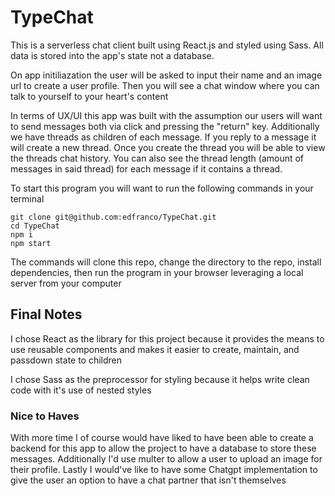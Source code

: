# TypeChat
This is a serverless chat client built using React.js and styled using Sass. All data is stored into the app's state not a database.

On app initiliazation the user will be asked to input their name and an image url to create a user profile. Then you will see a chat window where you can talk to yourself to your heart's content

In terms of UX/UI this app was built with the assumption our users will want to send messages both via click and pressing the "return" key.
Additionally we have threads as children of each message. If you reply to a message it will create a new thread. Once you create the thread you will be able to view the threads chat history. You can also see the thread length (amount of messages in said thread) for each message if it contains a thread.

To start this program you will want to run the following commands in your terminal
```
git clone git@github.com:edfranco/TypeChat.git
cd TypeChat
npm i
npm start
```

The commands will clone this repo, change the directory to the repo, install dependencies, then run the program in your browser leveraging a local server from your computer

## Final Notes
I chose React as the library for this project because it provides the means to use reusable components and makes it easier to create, maintain, and passdown state to children

I chose Sass as the preprocessor for styling because it helps write clean code with it's use of nested styles

### Nice to Haves
With more time I of course would have liked to have been able to create a backend for this app to allow the project to have a database to store these messages. Additionally I'd use multer to allow a user to upload an image for their profile. Lastly I would've like to have some Chatgpt implementation to give the user an option to have a chat partner that isn't themselves